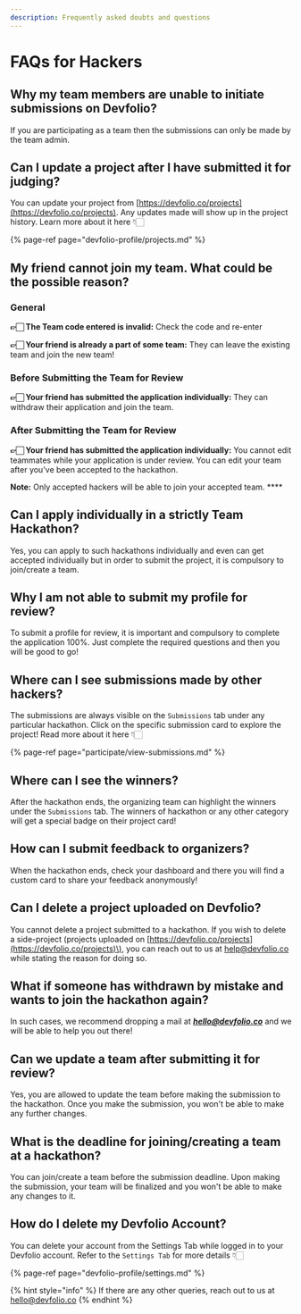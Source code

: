 ```yaml
---
description: Frequently asked doubts and questions
---
```


# FAQs for Hackers

## **Why my team members are unable to initiate submissions on Devfolio?**

If you are participating as a team then the submissions can only be made by the team admin.

## **Can I update a project after I have submitted it for judging?**

You can update your project from [https://devfolio.co/projects](https://devfolio.co/projects). Any updates made will show up in the project history. Learn more about it here 👇🏻

{% page-ref page="devfolio-profile/projects.md" %}

## **My friend cannot join my team. What could be the possible reason?**

### **General**

**👉🏻 The Team code entered is invalid:** Check the code and re-enter

**👉🏻 Your friend is already a part of some team:** They can leave the existing team and join the new team!



### **Before Submitting the Team for Review**

**👉🏻 Your friend has submitted the application individually:** They can withdraw their application and join the team.



### After Submitting the Team for Review

**👉🏻 Your friend has submitted the application individually:** You cannot edit teammates while your application is under review. You can edit your team after you've been accepted to the hackathon. 

**Note:** Only accepted hackers will be able to join your accepted team. ****

## **Can I apply individually in a strictly Team Hackathon?**

Yes, you can apply to such hackathons individually and even can get accepted individually but in order to submit the project, it is compulsory to join/create a team.

## **Why I am not able to submit my profile for review?**

To submit a profile for review, it is important and compulsory to complete the application 100%. Just complete the required questions and then you will be good to go!

## **Where can I see submissions made by other hackers?**

The submissions are always visible on the `Submissions` tab under any particular hackathon. Click on the specific submission card to explore the project! Read more about it here 👇🏻

{% page-ref page="participate/view-submissions.md" %}

## **Where can I see the winners?**

After the hackathon ends, the organizing team can highlight the winners under the `Submissions` tab. The winners of hackathon or any other category will get a special badge on their project card!

## **How can I submit feedback to organizers?**

When the hackathon ends, check your dashboard and there you will find a custom card to share your feedback anonymously!

## **Can I delete a project uploaded on Devfolio?**

You cannot delete a project submitted to a hackathon. If you wish to delete a side-project \(projects uploaded on [https://devfolio.co/projects](https://devfolio.co/projects)\), you can reach out to us at [help@devfolio.co](mailto:help@devfolio.co) while stating the reason for doing so.

## **What if someone has withdrawn by mistake and wants to join the hackathon again?**

In such cases, we recommend dropping a mail at [_**hello@devfolio.co**_](mailto:hello@devfolio.co) and we will be able to help you out there!

## Can we update a team after submitting it for review?

Yes, you are allowed to update the team before making the submission to the hackathon. Once you make the submission, you won't be able to make any further changes.

## What is the deadline for joining/creating a team at a hackathon?

You can join/create a team before the submission deadline. Upon making the submission, your team will be finalized and you won't be able to make any changes to it.

## How do I delete my Devfolio Account?

You can delete your account from the Settings Tab while logged in to your Devfolio account. Refer to the `Settings Tab` for more details 👇🏻

{% page-ref page="devfolio-profile/settings.md" %}



{% hint style="info" %}
If there are any other queries, reach out to us at [hello@devfolio.co](mailto:hello@devfolio.co)
{% endhint %}

